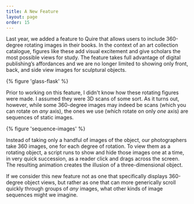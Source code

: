 ```yaml
---
title: A New Feature
layout: page
order: 15
---
```


Last year, we added a feature to Quire that allows users to include 360-degree rotating images in their books. In the context of an art collection catalogue, figures like these add visual excitement and give scholars the most possible views for study. The feature takes full advantage of digital publishing’s affordances and we are no longer limited to showing only front, back, and side view images for sculptural objects.

{% figure 'glass-flask' %}

Prior to working on this feature, I didn't know how these rotating figures were made. I assumed they were 3D scans of some sort. As it turns out, however, while some 360-degree images may indeed be scans (which you can rotate on *any* axis), the ones we use (which rotate on only *one* axis) are sequences of static images.

{% figure 'sequence-images' %}

Instead of taking only a handful of images of the object, our photographers take 360 images, one for each degree of rotation. To view them as a rotating object, a script runs to show and hide those images one at a time, in very quick succession, as a reader click and drags across the screen. The resulting animation creates the illusion of a three-dimensional object. 

If we consider this new feature not as one that specifically displays 360-degree object views, but rather as one that can more generically scroll quickly through groups of *any* images, what other kinds of image sequences might we imagine.
